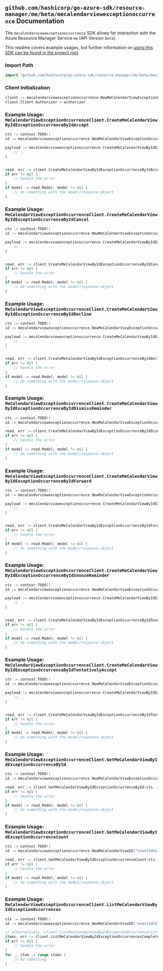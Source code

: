 
## `github.com/hashicorp/go-azure-sdk/resource-manager/me/beta/mecalendarviewexceptionoccurrence` Documentation

The `mecalendarviewexceptionoccurrence` SDK allows for interaction with the Azure Resource Manager Service `me` (API Version `beta`).

This readme covers example usages, but further information on [using this SDK can be found in the project root](https://github.com/hashicorp/go-azure-sdk/tree/main/docs).

### Import Path

```go
import "github.com/hashicorp/go-azure-sdk/resource-manager/me/beta/mecalendarviewexceptionoccurrence"
```


### Client Initialization

```go
client := mecalendarviewexceptionoccurrence.NewMeCalendarViewExceptionOccurrenceClientWithBaseURI("https://management.azure.com")
client.Client.Authorizer = authorizer
```


### Example Usage: `MeCalendarViewExceptionOccurrenceClient.CreateMeCalendarViewByIdExceptionOccurrenceByIdAccept`

```go
ctx := context.TODO()
id := mecalendarviewexceptionoccurrence.NewMeCalendarViewExceptionOccurrenceID("eventIdValue", "eventId1Value")

payload := mecalendarviewexceptionoccurrence.CreateMeCalendarViewByIdExceptionOccurrenceByIdAcceptRequest{
	// ...
}


read, err := client.CreateMeCalendarViewByIdExceptionOccurrenceByIdAccept(ctx, id, payload)
if err != nil {
	// handle the error
}
if model := read.Model; model != nil {
	// do something with the model/response object
}
```


### Example Usage: `MeCalendarViewExceptionOccurrenceClient.CreateMeCalendarViewByIdExceptionOccurrenceByIdCancel`

```go
ctx := context.TODO()
id := mecalendarviewexceptionoccurrence.NewMeCalendarViewExceptionOccurrenceID("eventIdValue", "eventId1Value")

payload := mecalendarviewexceptionoccurrence.CreateMeCalendarViewByIdExceptionOccurrenceByIdCancelRequest{
	// ...
}


read, err := client.CreateMeCalendarViewByIdExceptionOccurrenceByIdCancel(ctx, id, payload)
if err != nil {
	// handle the error
}
if model := read.Model; model != nil {
	// do something with the model/response object
}
```


### Example Usage: `MeCalendarViewExceptionOccurrenceClient.CreateMeCalendarViewByIdExceptionOccurrenceByIdDecline`

```go
ctx := context.TODO()
id := mecalendarviewexceptionoccurrence.NewMeCalendarViewExceptionOccurrenceID("eventIdValue", "eventId1Value")

payload := mecalendarviewexceptionoccurrence.CreateMeCalendarViewByIdExceptionOccurrenceByIdDeclineRequest{
	// ...
}


read, err := client.CreateMeCalendarViewByIdExceptionOccurrenceByIdDecline(ctx, id, payload)
if err != nil {
	// handle the error
}
if model := read.Model; model != nil {
	// do something with the model/response object
}
```


### Example Usage: `MeCalendarViewExceptionOccurrenceClient.CreateMeCalendarViewByIdExceptionOccurrenceByIdDismissReminder`

```go
ctx := context.TODO()
id := mecalendarviewexceptionoccurrence.NewMeCalendarViewExceptionOccurrenceID("eventIdValue", "eventId1Value")

read, err := client.CreateMeCalendarViewByIdExceptionOccurrenceByIdDismissReminder(ctx, id)
if err != nil {
	// handle the error
}
if model := read.Model; model != nil {
	// do something with the model/response object
}
```


### Example Usage: `MeCalendarViewExceptionOccurrenceClient.CreateMeCalendarViewByIdExceptionOccurrenceByIdForward`

```go
ctx := context.TODO()
id := mecalendarviewexceptionoccurrence.NewMeCalendarViewExceptionOccurrenceID("eventIdValue", "eventId1Value")

payload := mecalendarviewexceptionoccurrence.CreateMeCalendarViewByIdExceptionOccurrenceByIdForwardRequest{
	// ...
}


read, err := client.CreateMeCalendarViewByIdExceptionOccurrenceByIdForward(ctx, id, payload)
if err != nil {
	// handle the error
}
if model := read.Model; model != nil {
	// do something with the model/response object
}
```


### Example Usage: `MeCalendarViewExceptionOccurrenceClient.CreateMeCalendarViewByIdExceptionOccurrenceByIdSnoozeReminder`

```go
ctx := context.TODO()
id := mecalendarviewexceptionoccurrence.NewMeCalendarViewExceptionOccurrenceID("eventIdValue", "eventId1Value")

payload := mecalendarviewexceptionoccurrence.CreateMeCalendarViewByIdExceptionOccurrenceByIdSnoozeReminderRequest{
	// ...
}


read, err := client.CreateMeCalendarViewByIdExceptionOccurrenceByIdSnoozeReminder(ctx, id, payload)
if err != nil {
	// handle the error
}
if model := read.Model; model != nil {
	// do something with the model/response object
}
```


### Example Usage: `MeCalendarViewExceptionOccurrenceClient.CreateMeCalendarViewByIdExceptionOccurrenceByIdTentativelyAccept`

```go
ctx := context.TODO()
id := mecalendarviewexceptionoccurrence.NewMeCalendarViewExceptionOccurrenceID("eventIdValue", "eventId1Value")

payload := mecalendarviewexceptionoccurrence.CreateMeCalendarViewByIdExceptionOccurrenceByIdTentativelyAcceptRequest{
	// ...
}


read, err := client.CreateMeCalendarViewByIdExceptionOccurrenceByIdTentativelyAccept(ctx, id, payload)
if err != nil {
	// handle the error
}
if model := read.Model; model != nil {
	// do something with the model/response object
}
```


### Example Usage: `MeCalendarViewExceptionOccurrenceClient.GetMeCalendarViewByIdExceptionOccurrenceById`

```go
ctx := context.TODO()
id := mecalendarviewexceptionoccurrence.NewMeCalendarViewExceptionOccurrenceID("eventIdValue", "eventId1Value")

read, err := client.GetMeCalendarViewByIdExceptionOccurrenceById(ctx, id)
if err != nil {
	// handle the error
}
if model := read.Model; model != nil {
	// do something with the model/response object
}
```


### Example Usage: `MeCalendarViewExceptionOccurrenceClient.GetMeCalendarViewByIdExceptionOccurrenceCount`

```go
ctx := context.TODO()
id := mecalendarviewexceptionoccurrence.NewMeCalendarViewID("eventIdValue")

read, err := client.GetMeCalendarViewByIdExceptionOccurrenceCount(ctx, id)
if err != nil {
	// handle the error
}
if model := read.Model; model != nil {
	// do something with the model/response object
}
```


### Example Usage: `MeCalendarViewExceptionOccurrenceClient.ListMeCalendarViewByIdExceptionOccurrences`

```go
ctx := context.TODO()
id := mecalendarviewexceptionoccurrence.NewMeCalendarViewID("eventIdValue")

// alternatively `client.ListMeCalendarViewByIdExceptionOccurrences(ctx, id)` can be used to do batched pagination
items, err := client.ListMeCalendarViewByIdExceptionOccurrencesComplete(ctx, id)
if err != nil {
	// handle the error
}
for _, item := range items {
	// do something
}
```
